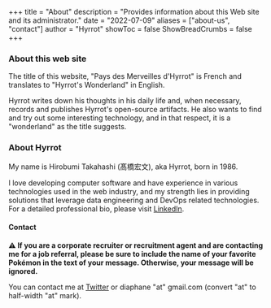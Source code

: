+++
title = "About"
description = "Provides information about this Web site and its administrator."
date = "2022-07-09"
aliases = ["about-us", "contact"]
author = "Hyrrot"
showToc = false
ShowBreadCrumbs = false
+++

### About this web site

The title of this website, "Pays des Merveilles d'Hyrrot" is French and translates to "Hyrrot's Wonderland" in English.

Hyrrot writes down his thoughts in his daily life and, when necessary, records and publishes Hyrrot's open-source artifacts. He also wants to find and try out some interesting technology, and in that respect, it is a "wonderland" as the title suggests.

### About Hyrrot

My name is Hirobumi Takahashi (髙橋宏文), aka Hyrrot, born in 1986.

I love developing computer software and have experience in various technologies used in the web industry, and my strength lies in providing solutions that leverage data engineering and DevOps related technologies. For a detailed professional bio, please visit [LinkedIn](https://www.linkedin.com/in/hirobumi-takahashi-7ba45538/).

#### Contact

**:warning: If you are a corporate recruiter or recruitment agent and are contacting me for a job referral, please be sure to include the name of your favorite Pokémon in the text of your message. Otherwise, your message will be ignored.**

You can contact me at [Twitter](https://www.twitter.com/hyrrot/) or diaphane "at" gmail.com (convert "at" to half-width "at" mark).
